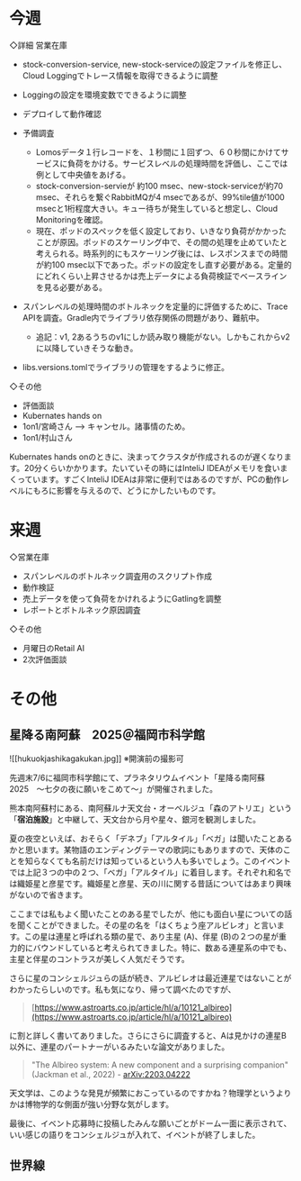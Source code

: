 
# 今週


◇詳細
営業在庫
- stock-conversion-service, new-stock-serviceの設定ファイルを修正し、Cloud Loggingでトレース情報を取得できるように調整
  
- Loggingの設定を環境変数でできるように調整
  
- デプロイして動作確認
  
- 予備調査
	- Lomosデータ１行レコードを、１秒間に１回ずつ、６０秒間にかけてサービスに負荷をかける。サービスレベルの処理時間を評価し、ここでは例として中央値をあげる。
	- stock-conversion-servieが 約100 msec、new-stock-serviceが約70 msec、それらを繋ぐRabbitMQが4 msecであるが、99%tile値が1000 msecと1桁程度大きい。キュー待ちが発生していると想定し、Cloud Monitoringを確認。
	- 現在、ポッドのスペックを低く設定しており、いきなり負荷がかかったことが原因。ポッドのスケーリング中で、その間の処理を止めていたと考えられる。時系列的にもスケーリング後には、レスポンスまでの時間が約100 msec以下であった。ポッドの設定をし直す必要がある。定量的にどれくらい上昇させるかは売上データによる負荷検証でベースラインを見る必要がある。
	  
- スパンレベルの処理時間のボトルネックを定量的に評価するために、Trace APIを調査。Gradle内でライブラリ依存関係の問題があり、難航中。
	- 追記：v1, 2あるうちのv1にしか読み取り機能がない。しかもこれからv2に以降していきそうな動き。
  
- libs.versions.tomlでライブラリの管理をするように修正。


◇その他
- 評価面談
- Kubernates hands on
- 1on1/宮崎さん --> キャンセル。諸事情のため。
- 1on1/村山さん

Kubernates hands onのときに、決まってクラスタが作成されるのが遅くなります。20分くらいかかります。たいていその時にはInteliJ IDEAがメモリを食いまくっています。すごくInteliJ IDEAは非常に便利ではあるのですが、PCの動作レベルにもろに影響を与えるので、どうにかしたいものです。

# 来週

◇営業在庫
- スパンレベルのボトルネック調査用のスクリプト作成
- 動作検証
- 売上データを使って負荷をかけれるようにGatlingを調整
- レポートとボトルネック原因調査

◇その他
- 月曜日のRetail AI
- 2次評価面談


# その他

## 星降る南阿蘇　2025＠福岡市科学館
![[hukuokjashikagakukan.jpg]]
※開演前の撮影可

先週末7/6に福岡市科学館にて、プラネタリウムイベント「星降る南阿蘇　2025　〜七夕の夜に願いをこめて〜」が開催されました。

熊本南阿蘇村にある、南阿蘇ルナ天文台・オーベルジュ「森のアトリエ」という「**宿泊施設**」と中継して、天文台から月や星々、銀河を観測しました。

夏の夜空といえば、おそらく「デネブ」「アルタイル」「ベガ」は聞いたことあるかと思います。某物語のエンディングテーマの歌詞にもありますので、天体のことを知らなくても名前だけは知っているという人も多いでしょう。このイベントでは上記３つの中の２つ、「ベガ」「アルタイル」に着目します。それぞれ和名では織姫星と彦星です。織姫星と彦星、天の川に関する昔話についてはあまり興味がないので省きます。

ここまでは私もよく聞いたことのある星でしたが、他にも面白い星についての話を聞くことができました。その星の名を「はくちょう座アルビレオ」と言います。この星は連星と呼ばれる類の星で、あり主星 (A)、伴星 (B)の２つの星が重力的にバウンドしていると考えられてきました。特に、数ある連星系の中でも、主星と伴星のコントラスが美しく人気だそうです。

さらに星のコンシェルジュらの話が続き、アルビレオは最近連星ではないことがわかったらしいのです。私も気になり、帰って調べたのですが、

>[https://www.astroarts.co.jp/article/hl/a/10121_albireo](https://www.astroarts.co.jp/article/hl/a/10121_albireo)

に割と詳しく書いてありました。さらにさらに調査すると、Aは見かけの連星B以外に、連星のパートナーがいるみたいな論文がありました。

> "The Albireo system: A new component and a surprising companion" (Jackman et al., 2022) - [arXiv:2203.04222](https://arxiv.org/pdf/2203.04222)

天文学は、このような発見が頻繁におこっているのですかね？物理学というよりかは博物学的な側面が強い分野な気がします。

最後に、イベント応募時に投稿したみんな願いごとがドーム一面に表示されて、いい感じの語りをコンシェルジュが入れて、イベントが終了しました。


## 世界線